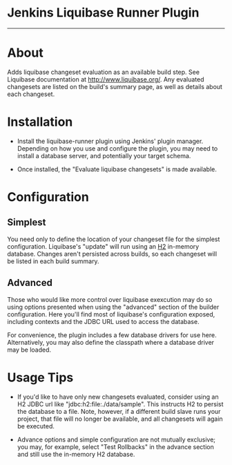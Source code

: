 # Jenkins Liquibase Runner Plugin
---

# About

Adds liquibase changeset evaluation as an available build step.  See Liquibase documentation at http://www.liquibase.org/.
Any evaluated changesets are listed on the build's summary page, as well as details about each changeset.

# Installation

*  Install the liquibase-runner plugin using Jenkins' plugin manager.  Depending on how you use and configure the plugin,
you may need to install a database server, and potentially your target schema.

* Once installed, the "Evaluate liquibase changesets" is made available.

# Configuration


## Simplest

You need only to define the location of your changeset file for the simplest configuration.  Liquibase's
"update" will run using an [H2](http://www.h2database.com) in-memory database.  Changes aren't persisted across builds, so 
each changeset will be listed in each build summary.

## Advanced

Those who would like more control over liquibase exexcution may do so using options presented when using the "advanced"
section of the builder configuration.  Here you'll find most of liquibase's configuration exposed, including contexts and 
the JDBC URL used to access the database.

For convenience, the plugin includes a few database drivers for use here.  Alternatively, you may
also define the classpath where a database driver may be loaded.

# Usage Tips

* If you'd like to have only new changesets evaluated, consider using an H2 JDBC url like 
"jdbc:h2:file:./data/sample".  This instructs H2 to persist the database to a file.  Note, however, if a different
  build slave runs your project, that file will no longer be available, and all changesets will again be executed.
  
* Advance options and simple configuration are not mutually exclusive; you may, for example, select "Test Rollbacks"
  in the advance section and still use the in-memory H2 database. 





